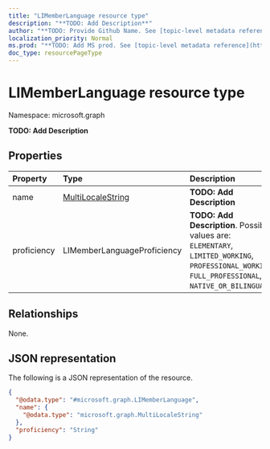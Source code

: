 ```yaml
---
title: "LIMemberLanguage resource type"
description: "**TODO: Add Description**"
author: "**TODO: Provide Github Name. See [topic-level metadata reference](https://msgo.azurewebsites.net/add/document/guidelines/metadata.html#topic-level-metadata)**"
localization_priority: Normal
ms.prod: "**TODO: Add MS prod. See [topic-level metadata reference](https://msgo.azurewebsites.net/add/document/guidelines/metadata.html#topic-level-metadata)**"
doc_type: resourcePageType
---
```


# LIMemberLanguage resource type


Namespace: microsoft.graph

**TODO: Add Description**

## Properties
|Property|Type|Description|
|:---|:---|:---|
|name|[MultiLocaleString](../resources/multilocalestring.md)|**TODO: Add Description**|
|proficiency|LIMemberLanguageProficiency|**TODO: Add Description**. Possible values are: `ELEMENTARY`, `LIMITED_WORKING`, `PROFESSIONAL_WORKING`, `FULL_PROFESSIONAL`, `NATIVE_OR_BILINGUAL`.|

## Relationships
None.

## JSON representation
The following is a JSON representation of the resource.
<!-- {
  "blockType": "resource",
  "@odata.type": "microsoft.graph.LIMemberLanguage"
}
-->
``` json
{
  "@odata.type": "#microsoft.graph.LIMemberLanguage",
  "name": {
    "@odata.type": "microsoft.graph.MultiLocaleString"
  },
  "proficiency": "String"
}
```

